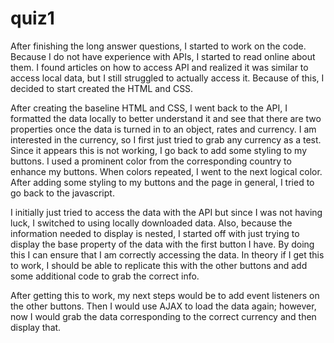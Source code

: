 # quiz1
 
After finishing the long answer questions, I started to work on the code. Because I do not have experience with APIs, I started to read online about them. I found articles on how to access API and realized it was similar to access local data, but I still struggled to actually access it. Because of this, I decided to start created the HTML and CSS.

After creating the baseline HTML and CSS, I went back to the API, I formatted the data locally to better understand it and see that there are two properties once the data is turned in to an object, rates and currency. I am interested in the currency, so I first just tried to grab any currency as a test. Since it appears this is not working, I go back to add some styling to my buttons. I used a prominent color from the corresponding country to enhance my buttons. When colors repeated, I went to the next logical color. After adding some styling to my buttons and the page in general, I tried to go back to the javascript. 

I initially just tried to access the data with the API but since I was not having luck, I switched to using locally downloaded data. Also, because the information needed to display is nested, I started off with just trying to display the base property of the data with the first button I have. By doing this I can ensure that I am correctly accessing the data. In theory if I get this to work, I should be able to replicate this with the other buttons and add some additional code to grab the correct info. 

After getting this to work, my next steps would be to add event listeners on the other buttons. Then I would use AJAX to load the data again; however, now I would grab the data corresponding to the correct currency and then display that. 

